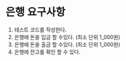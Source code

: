 # 은행 요구사항
1. 테스트 코드를 작성한다.
2. 은행에 돈을 입금 할 수있다. (최소 단위 1_000원)
3. 은행에 돈을 출금 할 수있다. (최소 단위 1_000원)
4. 은행에 잔고를 확인 할 수 있다.